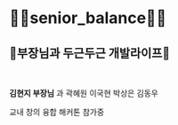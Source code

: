 # 🏋️‍♂️senior_balance🏋️‍♂️


## 🌈부장님과 두근두근 개발라이프🌈

<br>

__김현지 부장님__
과 곽혜원 이국현 박상은 김동우

교내 창의 융합 해커톤 참가중



